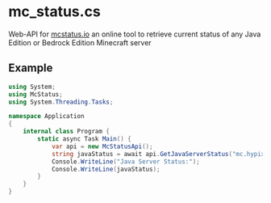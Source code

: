 # mc_status.cs
Web-API for [mcstatus.io](https://mcstatus.io) an online tool to retrieve current status of any Java Edition or Bedrock Edition Minecraft server

## Example
```cs
using System;
using McStatus;
using System.Threading.Tasks;

namespace Application
{
    internal class Program {
        static async Task Main() {
            var api = new McStatusApi();
            string javaStatus = await api.GetJavaServerStatus("mc.hypixel.net");
            Console.WriteLine("Java Server Status:");
            Console.WriteLine(javaStatus);
        }
    }
}
```

